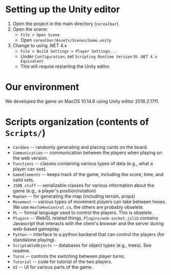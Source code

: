 # Setting up the Unity editor

1. Open the project in the main directory (`cerealbar`).
1. Open the scene:
    * `File > Open Scene`
    * Open `cerealbar/Assets/Scenes/Game.unity`
1. Change to using .NET 4.x
    * `File > Build Settings > Player Settings...`
    * Under `Configuration`, set `Scripting Runtime Version` to `.NET 4.x Equivalent`
    * This will require restarting the Unity editor.


# Our environment

We developed the game on MacOS 10.14.6 using Unity editor 2018.2.17f1.


# Scripts organization (contents of `Scripts/`)

* `CardGen` -- randomly generating and placing cards on the board.
* `Communication` -- communication between the players when playing on the web version.
* `Functions` -- classes containing various types of data (e.g., what a player can see). 
* `GameElements` -- keeps track of the game, including the score, time, and valid sets.
* `JSON_stuff` -- serializable classes for various information about the game (e.g., a player's position/rotation)
* `MapGen` -- for generating the map (including terrain, props)
* `Movement` -- various types of movement players can take between hexes. We use `HexToHexControl.cs`, the others are probably obselete.
* `PL` -- formal language used to control the players. This is obselete.
* `Plugins` -- WebGL related things. `Plugins/web-socket.jslib` contains Javascript that interacts with the client's browser and the server during web-based gameplay.
* `Python` -- interface to a python backend that can control the players (for standalone playing).
* `ScriptableObjects` -- databases for object types (e.g., trees). See readme.
* `Turns` -- controls the switching between player turns.
* `Tutorial` -- code for tutorial of the two players.
* `UI` -- UI for various parts of the game.
